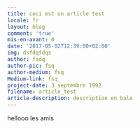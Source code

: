 ```yaml
---
title: ceci est un article test
locale: fr
layout: blog
comment: 'true'
mis-en-avant: 0
date: '2017-05-02T12:39:00+02:00'
img: dsfdqfdqs
author: fsdq
author-pic: fsq
author-medium: fsq
Medium-link: fsq
project-date: 3 septembre 1992
filename: article_test
article-description: description en bale
---
```



hellooo les amis